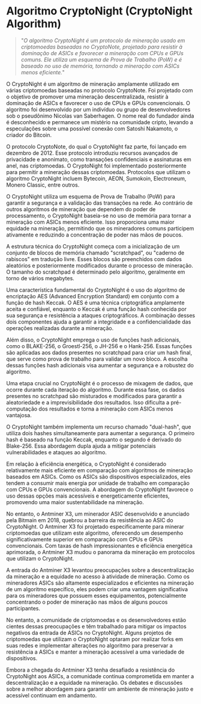 # Algoritmo CryptoNight (CryptoNight Algorithm)

>"*O algoritmo CryptoNight é um protocolo de mineração usado em criptomoedas baseadas no CryptoNote, projetado para resistir à dominação de ASICs e favorecer a mineração com CPUs e GPUs comuns. Ele utiliza um esquema de Prova de Trabalho (PoW) e é baseado no uso de memória, tornando a mineração com ASICs menos eficiente.*"

O CryptoNight é um algoritmo de mineração amplamente utilizado em várias criptomoedas baseadas no protocolo CryptoNote. Foi projetado com o objetivo de promover uma mineração descentralizada, resistir à dominação de ASICs e favorecer o uso de CPUs e GPUs convencionais. O algoritmo foi desenvolvido por um indivíduo ou grupo de desenvolvedores sob o pseudônimo Nicolas van Saberhagen. O nome real do fundador ainda é desconhecido e permanece um mistério na comunidade cripto, levando a especulações sobre uma possível conexão com Satoshi Nakamoto, o criador do Bitcoin.

O protocolo CryptoNote, do qual o CryptoNight faz parte, foi lançado em dezembro de 2012. Esse protocolo introduziu recursos avançados de privacidade e anonimato, como transações confidenciais e assinaturas em anel, nas criptomoedas. O CryptoNight foi implementado posteriormente para permitir a mineração dessas criptomoedas. Protocolos que utilizam o algoritmo CryptoNight incluem Bytecoin, AEON, Sumokoin, Electroneum, Monero Classic, entre outros.

O CryptoNight utiliza um esquema de Prova de Trabalho (PoW) para garantir a segurança e a validação das transações na rede. Ao contrário de outros algoritmos de mineração que dependem do poder de processamento, o CryptoNight baseia-se no uso de memória para tornar a mineração com ASICs menos eficiente. Isso proporciona uma maior equidade na mineração, permitindo que os mineradores comuns participem ativamente e reduzindo a concentração de poder nas mãos de poucos.

A estrutura técnica do CryptoNight começa com a inicialização de um conjunto de blocos de memória chamado "scratchpad", ou "caderno de rabiscos" em tradução livre. Esses blocos são preenchidos com dados aleatórios e posteriormente modificados durante o processo de mineração. O tamanho do scratchpad é determinado pelo algoritmo, geralmente em torno de vários megabytes.

Uma característica fundamental do CryptoNight é o uso do algoritmo de encriptação AES (Advanced Encryption Standard) em conjunto com a função de hash Keccak. O AES é uma técnica criptográfica amplamente aceita e confiável, enquanto o Keccak é uma função hash conhecida por sua segurança e resistência a ataques criptográficos. A combinação desses dois componentes ajuda a garantir a integridade e a confidencialidade das operações realizadas durante a mineração.

Além disso, o CryptoNight emprega o uso de funções hash adicionais, como o BLAKE-256, o Groestl-256, o JH-256 e o Hank-256. Essas funções são aplicadas aos dados presentes no scratchpad para criar um hash final, que serve como prova de trabalho para validar um novo bloco. A escolha dessas funções hash adicionais visa aumentar a segurança e a robustez do algoritmo.

Uma etapa crucial no CryptoNight é o processo de mixagem de dados, que ocorre durante cada iteração do algoritmo. Durante essa fase, os dados presentes no scratchpad são misturados e modificados para garantir a aleatoriedade e a imprevisibilidade dos resultados. Isso dificulta a pré-computação dos resultados e torna a mineração com ASICs menos vantajosa.

O CryptoNight também implementa um recurso chamado "dual-hash", que utiliza dois hashes simultaneamente para aumentar a segurança. O primeiro hash é baseado na função Keccak, enquanto o segundo é derivado do Blake-256. Essa abordagem dupla ajuda a mitigar potenciais vulnerabilidades e ataques ao algoritmo.

Em relação à eficiência energética, o CryptoNight é considerado relativamente mais eficiente em comparação com algoritmos de mineração baseados em ASICs. Como os ASICs são dispositivos especializados, eles tendem a consumir mais energia por unidade de trabalho em comparação com CPUs e GPUs convencionais. A abordagem do CryptoNight favorece o uso dessas opções mais acessíveis e energeticamente eficientes, promovendo uma maior sustentabilidade na mineração.

No entanto, o Antminer X3, um minerador ASIC desenvolvido e anunciado pela Bitmain em 2018, quebrou a barreira da resistência ao ASIC do CryptoNight. O Antminer X3 foi projetado especificamente para minerar criptomoedas que utilizam este algoritmo, oferecendo um desempenho significativamente superior em comparação com CPUs e GPUs convencionais. Com taxas de hash impressionantes e eficiência energética aprimorada, o Antminer X3 mudou o panorama da mineração em protocolos que utilizam o CryptoNight.

A entrada do Antminer X3 levantou preocupações sobre a descentralização da mineração e a equidade no acesso à atividade de mineração. Como os mineradores ASICs são altamente especializados e eficientes na mineração de um algoritmo específico, eles podem criar uma vantagem significativa para os mineradores que possuem esses equipamentos, potencialmente concentrando o poder de mineração nas mãos de alguns poucos participantes.

No entanto, a comunidade de criptomoedas e os desenvolvedores estão cientes dessas preocupações e têm trabalhado para mitigar os impactos negativos da entrada de ASICs no CryptoNight. Alguns projetos de criptomoedas que utilizam o CryptoNight optaram por realizar forks em suas redes e implementar alterações no algoritmo para preservar a resistência a ASICs e manter a mineração acessível a uma variedade de dispositivos.

Embora a chegada do Antminer X3 tenha desafiado a resistência do CryptoNight aos ASICs, a comunidade continua comprometida em manter a descentralização e a equidade na mineração. Os debates e discussões sobre a melhor abordagem para garantir um ambiente de mineração justo e acessível continuam em andamento.